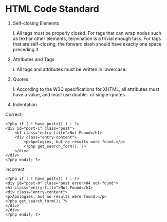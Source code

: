 # HTML Code Standard

1. Self-closing Elements
	
	i. All tags must be properly closed. For tags that can wrap nodes such as text or other elements, termination is a trivial enough task. For tags that are self-closing, the forward slash should have exactly one space preceding it.
	
2. Attributes and Tags

	i. All tags and attributes must be written in lowercase.
	
3. Quotes

	i. According to the W3C specifications for XHTML, all attributes must have a value, and must use double- or single-quotes.

4. Indentation

Correct:
```
<?php if ( ! have_posts() ) : ?>
<div id="post-1" class="post">
    <h1 class="entry-title">Not Found</h1>
    <div class="entry-content">
        <p>Apologies, but no results were found.</p>
        <?php get_search_form(); ?>
    </div>
</div>
<?php endif; ?>
```

incorrect
```
<?php if ( ! have_posts() ) : ?>
<div id="post-0" class="post error404 not-found">
<h1 class="entry-title">Not Found</h1>
<div class="entry-content">
<p>Apologies, but no results were found.</p>
<?php get_search_form(); ?>
</div>
</div>
<?php endif; ?>
```